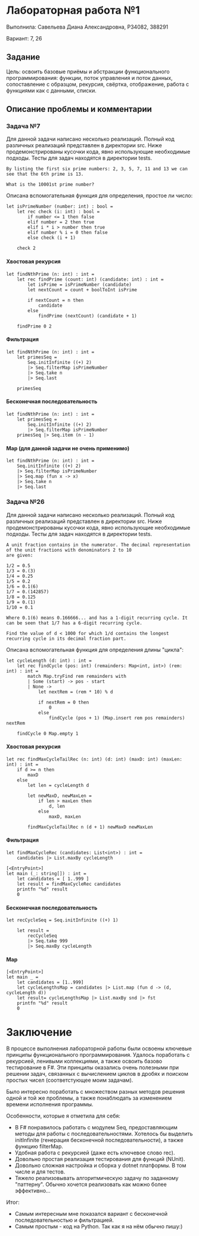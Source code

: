 # Лабораторная работа №1

Выполнила: Савельева Диана Александровна, P34082, 388291

Вариант: 7, 26

## Задание
Цель: освоить базовые приёмы и абстракции функционального программирования: функции, поток управления и поток данных, сопоставление с образцом, рекурсия, свёртка, отображение, работа с функциями как с данными, списки.

## Описание проблемы и комментарии

### Задача №7

Для данной задачи написано несколько реализаций.
Полный код различных реализаций представлен в директории src. Ниже продемонстрированы кусочки кода, явно использующие необходимые подходы. Тесты для задач находятся в директории tests.

```
By listing the first six prime numbers: 2, 3, 5, 7, 11 and 13 we can see that the 6th prime is 13.

What is the 10001st prime number?
```

Описана вспомогательная функция для определения, простое ли число:
```
let isPrimeNumber (number: int) : bool =
    let rec check (i: int) : bool =
        if number <= 1 then false
        elif number = 2 then true
        elif i * i > number then true
        elif number % i = 0 then false
        else check (i + 1)

    check 2
```


#### Хвостовая рекурсия
```
let findNthPrime (n: int) : int =
    let rec findPrime (count: int) (candidate: int) : int =
        let isPrime = isPrimeNumber (candidate)
        let nextCount = count + boolToInt isPrime

        if nextCount = n then
            candidate
        else
            findPrime (nextCount) (candidate + 1)

    findPrime 0 2
```

#### Фильтрация
```
let findNthPrime (n: int) : int =
    let primesSeq =
        Seq.initInfinite ((+) 2)
        |> Seq.filterMap isPrimeNumber
        |> Seq.take n        
        |> Seq.last
    
    primesSeq
```

#### Бесконечная последовательность
```
let findNthPrime (n: int) : int =
    let primesSeq =
        Seq.initInfinite ((+) 2)
        |> Seq.filterMap isPrimeNumber         
    primesSeq |> Seq.item (n - 1)           
```

#### Map (для данной задачи не очень применимо)
```
let findNthPrime (n: int) : int =
    Seq.initInfinite ((+) 2)
    |> Seq.filterMap isPrimeNumber
    |> Seq.map (fun x -> x)           
    |> Seq.take n
    |> Seq.last
```

### Задача №26

Для данной задачи написано несколько реализаций.
Полный код различных реализаций представлен в директории src. Ниже продемонстрированы кусочки кода, явно использующие необходимые подходы. Тесты для задач находятся в директории tests.

```
A unit fraction contains in the numerator. The decimal representation of the unit fractions with denominators 2 to 10
are given:

1/2 = 0.5
1/3 = 0.(3)
1/4 = 0.25
1/5 = 0.2
1/6 = 0.1(6)
1/7 = 0.(142857)
1/8 = 0.125
1/9 = 0.(1)
1/10 = 0.1

Where 0.1(6) means 0.166666... and has a 1-digit recurring cycle. It can be seen that 1/7 has a 6-digit recurring cycle.

Find the value of d < 1000 for which 1/d contains the longest recurring cycle in its decimal fraction part.
```

Описана вспомогательная функция для определения длины "цикла":

```
let cycleLength (d: int) : int =
    let rec findCycle (pos: int) (remainders: Map<int, int>) (rem: int) : int =
        match Map.tryFind rem remainders with
        | Some (start) -> pos - start
        | None ->
            let nextRem = (rem * 10) % d

            if nextRem = 0 then
                0
            else
                findCycle (pos + 1) (Map.insert rem pos remainders) nextRem

    findCycle 0 Map.empty 1
```

#### Хвостовая рекурсия
```
let rec findMaxCycleTailRec (n: int) (d: int) (maxD: int) (maxLen: int) : int =
    if d >= n then
        maxD
    else
        let len = cycleLength d

        let newMaxD, newMaxLen =
            if len > maxLen then
                d, len
            else
                maxD, maxLen

        findMaxCycleTailRec n (d + 1) newMaxD newMaxLen
```

#### Фильтрация
```
let findMaxCycleRec (candidates: List<int>) : int =
    candidates |> List.maxBy cycleLength

[<EntryPoint>]
let main (_: string[]) : int =
    let candidates = [ 1..999 ]
    let result = findMaxCycleRec candidates
    printfn "%d" result
    0
```

#### Бесконечная последовательность
```
let recCycleSeq = Seq.initInfinite ((+) 1)

    let result =
        recCycleSeq
        |> Seq.take 999
        |> Seq.maxBy cycleLength
```

#### Map
```
[<EntryPoint>]
let main _ =
    let candidates = [1..999]
    let cycleLengthsMap = candidates |> List.map (fun d -> (d, cycleLength d))
    let result= cycleLengthsMap |> List.maxBy snd |> fst
    printfn "%d" result
    0
```

# Заключение
В процессе выполнения лабораторной работы были освоены ключевые принципы функционального программирования. Удалось поработать с рекурсией, ленивыми коллекциями, а также освоить базово тестирование в F#. Эти принципы оказались очень полезными при решении задач, связанных с вычислением циклов в дробях и поиском простых чисел (соответстующее моим задачам).

Было интересно поработать с множеством разных методов решения одной и той же проблемы, а также понаблюдать за изменением времени исполнения программы. 

Особенности, которые я отметила для себя:
- В F# понравилось работать с модулем Seq, предоставляющим методы для работы с последовательностями. Хотелось бы выделить initInfinite (генерация бесконечной последовательности), а также функцию filterMap.
- Удобная работа с рекурсией (даже есть ключевое слово rec).
- Довольно простая реализация тестирования для функций (NUnit).
- Довольно сложная настройка и сборка у dotnet платформы. В том числе и для тестов.
- Тяжело реализовывать алгоритмическую задачу по заданному "паттерну". Обычно хочется реализовать как можно более эффективно...

Итог:
- Самым интересным мне показался вариант с бесконечной последовательностью и фильтрацией.
- Самым простым - код на Python. Так как я на нём обычно пишу:)

